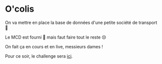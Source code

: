 # O'colis

On va mettre en place la base de données d'une petite société de transport :truck:

Le MCD est fourni :tada: mais faut faire tout le reste :unamused:

On fait ça en cours et en live, messieurs dames !

Pour ce soir, le challenge sera [ici](./challenge.md).